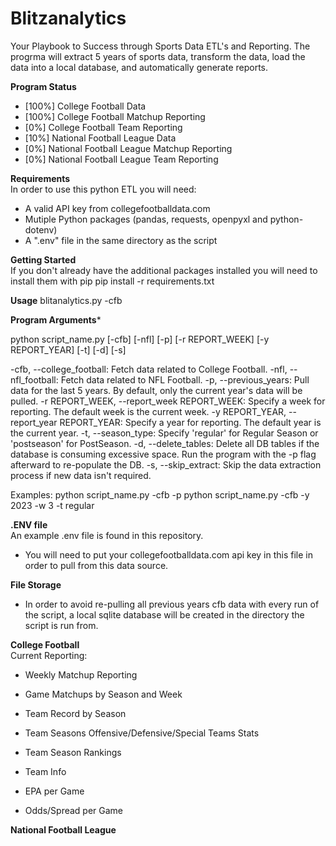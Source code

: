 # Blitzanalytics
Your Playbook to Success through Sports Data ETL's and Reporting.
The progrma will extract 5 years of sports data, transform the data, load the data into a local database, and automatically generate reports.  

**Program Status**
<br>
- [100%] College Football Data 
- [100%] College Football Matchup Reporting
- [0%] College Football Team Reporting
- [10%] National Football League Data
- [0%] National Football League Matchup Reporting
- [0%] National Football League Team Reporting

**Requirements**
<br>In order to use this python ETL you will need:
- A valid API key from collegefootballdata.com 
- Mutiple Python packages (pandas, requests, openpyxl and python-dotenv)
- A ".env" file in the same directory as the script

**Getting Started**
<br>If you don't already have the additional packages installed you will need to install them with pip
pip install -r requirements.txt

**Usage**
blitanalytics.py -cfb

**Program Arguments***

python script_name.py [-cfb] [-nfl] [-p] [-r REPORT_WEEK] [-y REPORT_YEAR] [-t] [-d] [-s]

-cfb, --college_football: Fetch data related to College Football.
-nfl, --nfl_football: Fetch data related to NFL Football.
-p, --previous_years: Pull data for the last 5 years. By default, only the current year's data will be pulled.
-r REPORT_WEEK, --report_week REPORT_WEEK: Specify a week for reporting. The default week is the current week.
-y REPORT_YEAR, --report_year REPORT_YEAR: Specify a year for reporting. The default year is the current year.
-t, --season_type: Specify 'regular' for Regular Season or 'postseason' for PostSeason.
-d, --delete_tables: Delete all DB tables if the database is consuming excessive space. Run the program with the -p flag afterward to re-populate the DB.
-s, --skip_extract: Skip the data extraction process if new data isn't required.

Examples:
python script_name.py -cfb -p
python script_name.py -cfb -y 2023 -w 3 -t regular


**.ENV file**
<br>An example .env file is found in this repository.
- You will need to put your collegefootballdata.com api key in this file in order to pull from this data source.

**File Storage**
- In order to avoid re-pulling all previous years cfb data with every run of the script, a local sqlite database will be created in the directory the script is run from. 

**College Football**
<br>Current Reporting:
- Weekly Matchup Reporting
  
- Game Matchups by Season and Week
- Team Record by Season
- Team Seasons Offensive/Defensive/Special Teams Stats
- Team Season Rankings
- Team Info
- EPA per Game
- Odds/Spread per Game

**National Football League**
